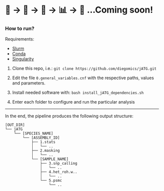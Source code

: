 # 🧬 → 🙏 → 🤖 → 📊 → 🥹 ...Coming soon!




### How to run?

Requirements:
* [Slurm](https://slurm.schedmd.com)
* [Conda](https://docs.conda.io)
* [Singularity](https://sylabs.io/guides/3.0/user-guide/index.html)


1) Clone this repo, i.e.: `git clone https://github.com/diegomics/jATG.git`

2) Edit the file `0.general_variables.cnf` with the respective paths, values and parameters.

3) Install needed software with: `bash install_jATG_dependencies.sh`

4) Enter each folder to configure and run the particular analysis



---

In the end, the pipeline produces the following output structure:
```
[OUT_DIR]
└── jATG
    └── [SPECIES_NAME]
        └── [ASSEMBLY_ID]
            ├── 1.stats
            │   └── ..
            ├── 2.masking
            │   └── ..
            └── [SAMPLE_NAME]
                ├── 3.snp_calling
                │   └── ..
                ├── 4.het_roh.w..
                │   └── ..
                └── 5.psmc
                    └── ..

```
